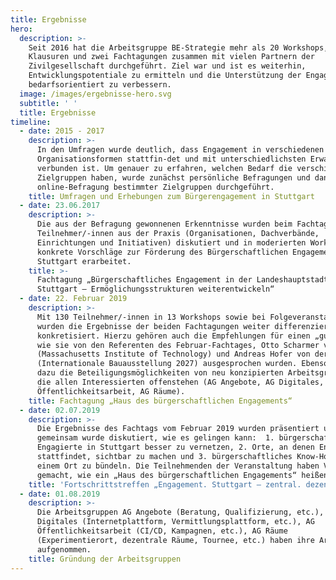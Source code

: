 ```yaml
---
title: Ergebnisse
hero:
  description: >-
    Seit 2016 hat die Arbeitsgruppe BE-Strategie mehr als 20 Workshops,
    Klausuren und zwei Fachtagungen zusammen mit vielen Partnern der
    Zivilgesellschaft durchgeführt. Ziel war und ist es weiterhin,
    Entwicklungspotentiale zu ermitteln und die Unterstützung der Engagierten
    bedarfsorientiert zu verbessern.
  image: /images/ergebnisse-hero.svg
  subtitle: ' '
  title: Ergebnisse
timeline:
  - date: 2015 - 2017
    description: >-
      In den Umfragen wurde deutlich, dass Engagement in verschiedenen
      Organisationsformen stattfin-det und mit unterschiedlichsten Erwartungen
      verbunden ist. Um genauer zu erfahren, welchen Bedarf die verschiedenen
      Zielgruppen haben, wurde zunächst persönliche Befragungen und dann eine
      online-Befragung bestimmter Zielgruppen durchgeführt.
    title: Umfragen und Erhebungen zum Bürgerengagement in Stuttgart
  - date: 23.06.2017
    description: >-
      Die aus der Befragung gewonnenen Erkenntnisse wurden beim Fachtag mit 70
      Teilnehmer/-innen aus der Praxis (Organisationen, Dachverbände,
      Einrichtungen und Initiativen) diskutiert und in moderierten Workshops
      konkrete Vorschläge zur Förderung des Bürgerschaftlichen Engagements in
      Stuttgart erarbeitet.
    title: >-
      Fachtagung „Bürgerschaftliches Engagement in der Landeshauptstadt
      Stuttgart – Ermöglichungsstrukturen weiterentwickeln“
  - date: 22. Februar 2019
    description: >-
      Mit 130 Teilnehmer/-innen in 13 Workshops sowie bei Folgeveranstaltungen
      wurden die Ergebnisse der beiden Fachtagungen weiter differenziert und
      konkretisiert. Hierzu gehören auch die Empfehlungen für einen „guten Ort“,
      wie sie von den Referenten des Februar-Fachtages, Otto Scharmer vom MIT
      (Massachusetts Institute of Technology) und Andreas Hofer von der IBA
      (Internationale Bauausstellung 2027) ausgesprochen wurden. Ebenso gehören
      dazu die Beteiligungsmöglichkeiten von neu konzipierten Arbeitsgruppen,
      die allen Interessierten offenstehen (AG Angebote, AG Digitales, AG
      Öffentlichkeitsarbeit, AG Räume).
    title: Fachtagung „Haus des bürgerschaftlichen Engagements“
  - date: 02.07.2019
    description: >-
      Die Ergebnisse des Fachtags vom Februar 2019 wurden präsentiert und
      gemeinsam wurde diskutiert, wie es gelingen kann:  1. bürgerschaftlich
      Engagierte in Stuttgart besser zu vernetzen, 2. Orte, an denen Engagement
      stattfindet, sichtbar zu machen und 3. bürgerschaftliches Know-How an
      einem Ort zu bündeln. Die Teilnehmenden der Veranstaltung haben Vorschläge
      gemacht, wie ein „Haus des bürgerschaftlichen Engagements“ heißen könnte. 
    title: 'Fortschrittstreffen „Engagement. Stuttgart – zentral. dezentral. digital“ '
  - date: 01.08.2019
    description: >-
      Die Arbeitsgruppen AG Angebote (Beratung, Qualifizierung, etc.), AG
      Digitales (Internetplattform, Vermittlungsplattform, etc.), AG
      Öffentlichkeitsarbeit (CI/CD, Kampagnen, etc.), AG Räume
      (Experimentierort, dezentrale Räume, Tournee, etc.) haben ihre Arbeit
      aufgenommen.
    title: Gründung der Arbeitsgruppen
---
```

<ProgressPage />
